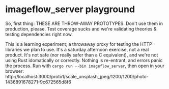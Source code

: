 # imageflow_server playground

So, first thing: THESE ARE THROW-AWAY PROTOTYPES. Don't use them in production, please. Test coverage sucks and we're validating theories & testing dependencies right now. 

This is a learning experiment; a throwaway proxy for testing the HTTP libraries we plan to use. It's a saturday afternoon exercise, not a real product. It's not safe (nor really safer than a C equivalent), and we're not using Rust idomatically or correctly. Nothing is re-entrant, and errors panic the process.  Run with `cargo run --bin imageflow_server`, then open in your browser: http://localhost:3000/proto1/scale_unsplash_jpeg/1200/1200/photo-1436891678271-9c672565d8f6
